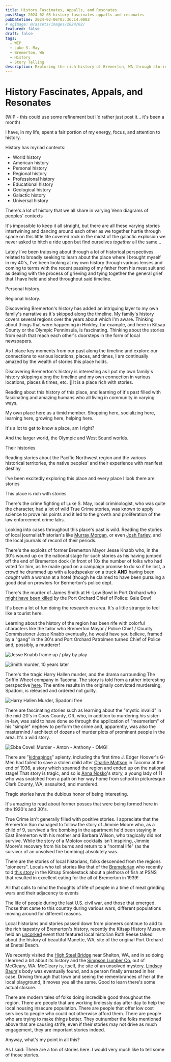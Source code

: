 ```yaml
---
title: History Fascinates, Appalls, and Resonates
postSlug: 2024-02-05-history-fascinates-appalls-and-resonates
pubDatetime: 2024-02-06T03:36:14.000Z
# ogImage: @/assets/images/2024/02/
featured: false
draft: false
tags:
  - WIP
  - Luke S. May
  - Bremerton, WA
  - History
  - Story Telling
description: Exploring the rich history of Bremerton, WA through stories of crime, innovation, and community resilience. A personal journey into local history and the connections between past and present.
---
```


# History Fascinates, Appals, and Resonates

(WIP - this could use some refinement but I'd rather just post it... it's been a month)

I have, in my life, spent a fair portion of my energy, focus, and attention to history.

History has myriad contexts:

- World history
- American history
- Personal history
- Regional history
- Professional history
- Educational history
- Geological history
- Galactic history
- Universal history

There's a lot of history that we all share in varying Venn diagrams of peoples' contexts

It's impossible to keep it all straight, but there are all these varying stories intertwining and dancing around each other as we together hurtle through space on this little life covered rock in the midst of the galactic explosion we never asked to hitch a ride upon but find ourselves _together_ all the same...

Lately I've been traipsing about through a lot of historical perspectives related to broadly seeking to learn about the place where I brought myself in my 40's, I've been looking at my own history through various lenses and coming to terms with the recent passing of my father from his meat suit and as dealing with the process of grieving and tying together the general grief that I have held and shed throughout said timeline.

Personal history.

Regional history.

Discovering Bremerton's history has added an intriguing layer to my own family's narrative as it's skipped along the timeline. My family's history covers several regions over the years about which I'm aware. Thinking about things that were happening in Hinkley, for example, and here in Kitsap County or the Olympic Penninsula, is fascinating. Thinking about the stories from each that reach each other's doorsteps in the form of local newspapers.

As I place key moments from our past along the timeline and explore our connections to various locations, places, and times, I am continually amazed by the wealth of stories this place holds.

Discovering Bremerton's history is interesting as I put my own family's history skipping along the timeline and my own connection in various locations, places & times, etc. 🤯 It is a place rich with stories.

Reading about this history of this place, and learning of it's past filled with fascinating and amazing humans who all living in community in varying ways.

My own place here as a timid member. Shopping here, socializing here, learning here, growing here, helping here.

It's a lot to get to know a place, am I right?

And the larger world, the Olympic and West Sound worlds.

Their histories

Reading stories about the Pacific Northwest region and the various historical territories, the native peoples' and their experience with manifest destiny

I've been excitedly exploring this place and every place I look there are stories

This place is rich with stories

There's the crime fighting of Luke S. May, local criminologist, who was quite the character, had a lot of wild True Crime stories, was known to apply science to prove his points and it led to the growth and proliferation of the law enforcement crime labs.

Looking into cases throughout this place's past is wild. Reading the stories of local journalist/historian's like [Murray Morgan](https://en.wikipedia.org/wiki/Murray_Morgan), or even [Josh Farley](https://www.josh-farley.com/reporting), and the local journals of record of their periods.

There's the exploits of former Bremerton Mayor Jesse Knabb who, in the 30's wound up on the national stage for such stories as his having jumped off the end of Bremerton dock (in front of 10x the number of folks who had voted for him, as he made good on a campaign promise to do so if he lost, a crowd he drummed up with a loudspeaker on a truck **AND** having been _caught_ with a woman at a hotel (though he claimed to have been pursuing a good deal on prowlers for Bermerton's police dept.

There's the murder of James Smith at Hi-Low Bowl in Port Orchard who [might have been killed](https://archive.seattletimes.com/archive/?date=20020725&slug=murder25m) _by_ the Port Orchard Chief of Police: Gale Dow!

It's been a lot of fun doing the research on area. It's a little strange to feel like a tourist here.

Learning about the history of the region has been rife with colorful characters like the tailor who Bremerton Mayor / Police Chief / County Commissioner Jesse Knabb eventually, he would have you believe, framed by a "gang" in the 30's and Port Orchard Patrolmen turned Chief of Police and, possibly, a murderer!

![Jesse Knabb frame up / play by play](@/assets/images/2024/02/jesse-knabb-frame-up-play-by-play-c.jpg)

![Smith murder, 10 years later](@/assets/images/2024/02/james-smith-murder-10-years-later-c.jpg)

There's the tragic Harry Hallen murder, and the drama surrounding The Griffin Wheel company in Tacoma. The story is told from a rather interesting perspective [here](http://groupssa.com/ssa/griffinwheelmurder/griffinwheelmurder.html). The entire results in the originally convicted murdereing, Spadoni, is released and ordered not guilty.

![Harry Hallen Murder, Spadoni free](@/assets/images/2024/02/harry-hallen-spadoni-freed-c.jpg)

There are fascinating stories such as learning about the "mystic invalid" in the mid-20's in Coos County, OR, who, in addition to murdering his sister-in-law, was said to have done so through the application of "mesmerism" of his "simple" nephew to perform the crime and, apparently, was also the mastermind / architect of dozens of murder plots of prominent people in the area. It's a wild story.

![Ebba Covell Murder - Anton - Anthony - OMG!](@/assets/images/2024/02/r-covells-son-bandon-murder-c.jpg)

There are "[kidnapings](https://www.wordnik.com/words/kidnaping)" aplenty, including the first time J. Edger Hoover's G-Men had failed to save a stolen child after [Charlie Mattson](https://www.historylink.org/File/8028) in Tacoma at the end of 1936, a story which spanned the region and ended up on the national stage! That story is tragic, and so is [Anna Nosko](https://www.columbian.com/news/2022/apr/03/clark-county-history-anna-nosko-murder-of-1923/)'s story, a young lady of 11 who was snatched from a path on her way home from school in picturesque Clark County, WA, assaulted, and murdered.

Tragic stories have the dubious honor of being interesting.

It's amazing to read about former posses that were being formed here in the 1920's and 30's.

True Crime isn't generally filled with positive stories. I appreciate that the Bremerton Sun managed to follow the story of Jimmie Moore who, as a child of 9, survived a fire bombing in the apartment he'd been staying in East Bremerton with his mother and Barbara Wilson, who tragically did not survive. While the story of a Molotov cocktails isn't inspiring, Jimmie Moore's recovery from his burns and return to a "normal life" (as the survivor of an unsolved fire bombing) absolutely was.

There are the stories of local historians, folks descended from the regions "pioneers". Locals who tell stories like that of the [Bremelorian](https://bremelore.wtf) who recently told [this story](https://kitsapsmokestack.org/2024/02/02/this-month-in-history-w-the-bremelorian-feb-24-1939-things-are-getting-fishy-down-at-the-shipyard/) in the Kitsap Smokestack about a plethora of fish at PSNS that resulted in excellent eating for the all of Bremerton in 1939!

All that calls to mind the thoughts of life of people in a time of meat grinding wars and their adjacency to events

The life of people during the last U.S. civil war, and those that emerged. Those that came to this country during various wars, different populations moving around for different reasons.

Local historians and stories passed down from pioneers continue to add to the rich tapestry of Bremerton's history, recently the Kitsap History Museum held an [uncorked](https://kitsapmuseum.org/category/events/history-uncorked/) event that featured local historian Ruth Reese talked about the history of beautiful Manette, WA, site of the original Port Orchard at Enetai Beach.

We recently visited the [High Steel Bridge](https://en.wikipedia.org/wiki/High_Steel_Bridge) near Shelton, WA, and in so doing I learned a bit about its history and the [Simpson Lumber Co.](https://en.wikipedia.org/wiki/Simpson_Investment_Company) out of McCleary, WA. McCleary is, itself, the site of an unsolved mystery. [Lindsey Baum](https://www.theolympian.com/news/local/article210857294.html)'s body was eventually found, and a person finally arrested in her case. Driving through that town and seeing the remembrances of her at the local playground, it moves you all the same. Good to learn there's some actual closure.

There are modern tales of folks doing incredible good throughout the region. There are people that are working tirelessly day after day to help the local housing insecure population. There are people that offer low cost services to people who could not otherwise afford them. There are people who are trying to make things better. They outnumber the folks mentioned above that are causing strife, even if their stories may not drive as much engagement, they are important stories indeed.

Anyway, what's my point in all this?

As I said: There are a ton of stories here. I would very much like to tell some of those stories.
